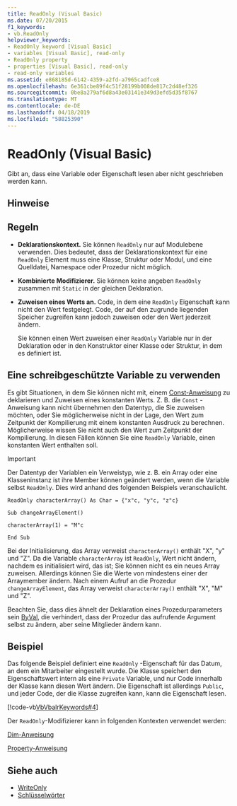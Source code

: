 ```yaml
---
title: ReadOnly (Visual Basic)
ms.date: 07/20/2015
f1_keywords:
- vb.ReadOnly
helpviewer_keywords:
- ReadOnly keyword [Visual Basic]
- variables [Visual Basic], read-only
- ReadOnly property
- properties [Visual Basic], read-only
- read-only variables
ms.assetid: e868185d-6142-4359-a2fd-a7965cadfce8
ms.openlocfilehash: 6e361cbe89f4c51f28199b008de817c2d48ef326
ms.sourcegitcommit: 0be8a279af6d8a43e03141e349d3efd5d35f8767
ms.translationtype: MT
ms.contentlocale: de-DE
ms.lasthandoff: 04/18/2019
ms.locfileid: "58825390"
---
```

# <a name="readonly-visual-basic"></a>ReadOnly (Visual Basic)
Gibt an, dass eine Variable oder Eigenschaft lesen aber nicht geschrieben werden kann.  
  
## <a name="remarks"></a>Hinweise  
  
## <a name="rules"></a>Regeln  
  
-   **Deklarationskontext.** Sie können `ReadOnly` nur auf Modulebene verwenden. Dies bedeutet, dass der Deklarationskontext für eine `ReadOnly` Element muss eine Klasse, Struktur oder Modul, und eine Quelldatei, Namespace oder Prozedur nicht möglich.  
  
-   **Kombinierte Modifizierer.** Sie können keine angeben `ReadOnly` zusammen mit `Static` in der gleichen Deklaration.  
  
-   **Zuweisen eines Werts an.** Code, in dem eine `ReadOnly` Eigenschaft kann nicht den Wert festgelegt. Code, der auf den zugrunde liegenden Speicher zugreifen kann jedoch zuweisen oder den Wert jederzeit ändern.  
  
     Sie können einen Wert zuweisen einer `ReadOnly` Variable nur in der Deklaration oder in den Konstruktor einer Klasse oder Struktur, in dem es definiert ist.  
  
## <a name="when-to-use-a-readonly-variable"></a>Eine schreibgeschützte Variable zu verwenden  
 Es gibt Situationen, in dem Sie können nicht mit, einem [Const-Anweisung](../../../visual-basic/language-reference/statements/const-statement.md) zu deklarieren und Zuweisen eines konstanten Werts. Z. B. die `Const` -Anweisung kann nicht übernehmen den Datentyp, die Sie zuweisen möchten, oder Sie möglicherweise nicht in der Lage, den Wert zum Zeitpunkt der Kompilierung mit einem konstanten Ausdruck zu berechnen. Möglicherweise wissen Sie nicht auch den Wert zum Zeitpunkt der Kompilierung. In diesen Fällen können Sie eine `ReadOnly` Variable, einen konstanten Wert enthalten soll.  
  
> [!IMPORTANT]
>  Der Datentyp der Variablen ein Verweistyp, wie z. B. ein Array oder eine Klasseninstanz ist ihre Member können geändert werden, wenn die Variable selbst `ReadOnly`. Dies wird anhand des folgenden Beispiels veranschaulicht.  
  
 `ReadOnly characterArray() As Char = {"x"c, "y"c, "z"c}`  
  
 `Sub changeArrayElement()`  
  
 `characterArray(1) = "M"c`  
  
 `End Sub`  
  
 Bei der Initialisierung, das Array verweist `characterArray()` enthält "X", "y" und "Z". Da die Variable `characterArray` ist `ReadOnly`, Wert nicht ändern, nachdem es initialisiert wird, das ist; Sie können nicht es ein neues Array zuweisen. Allerdings können Sie die Werte von mindestens einer der Arraymember ändern. Nach einem Aufruf an die Prozedur `changeArrayElement`, das Array verweist `characterArray()` enthält "X", "M" und "Z".  
  
 Beachten Sie, dass dies ähnelt der Deklaration eines Prozedurparameters sein [ByVal](../../../visual-basic/language-reference/modifiers/byval.md), die verhindert, dass der Prozedur das aufrufende Argument selbst zu ändern, aber seine Mitglieder ändern kann.  
  
## <a name="example"></a>Beispiel  
 Das folgende Beispiel definiert eine `ReadOnly` -Eigenschaft für das Datum, an dem ein Mitarbeiter eingestellt wurde. Die Klasse speichert den Eigenschaftswert intern als eine `Private` Variable, und nur Code innerhalb der Klasse kann diesen Wert ändern. Die Eigenschaft ist allerdings `Public`, und jeder Code, der die Klasse zugreifen kann, kann die Eigenschaft lesen.  
  
 [!code-vb[VbVbalrKeywords#4](~/samples/snippets/visualbasic/VS_Snippets_VBCSharp/VbVbalrKeywords/VB/Class1.vb#4)]  
  
 Der `ReadOnly`-Modifizierer kann in folgenden Kontexten verwendet werden:  
  
 [Dim-Anweisung](../../../visual-basic/language-reference/statements/dim-statement.md)  
  
 [Property-Anweisung](../../../visual-basic/language-reference/statements/property-statement.md)  
  
## <a name="see-also"></a>Siehe auch

- [WriteOnly](../../../visual-basic/language-reference/modifiers/writeonly.md)
- [Schlüsselwörter](../../../visual-basic/language-reference/keywords/index.md)
